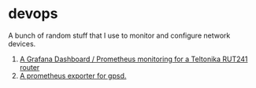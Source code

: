 # devops

A bunch of random stuff that I use to monitor and configure network devices.

1. [A Grafana Dashboard / Prometheus monitoring for a Teltonika RUT241 router](https://github.com/brendanbank/devops/blob/master/snmp_exporter_teltonika_RUT241.md)
2. [A prometheus exporter for gpsd.](https://github.com/brendanbank/gpsd-prometheus-exporter)
